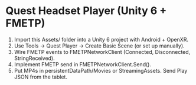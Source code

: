
# Quest Headset Player (Unity 6 + FMETP)

1) Import this Assets/ folder into a Unity 6 project with Android + OpenXR.
2) Use Tools → Quest Player → Create Basic Scene (or set up manually).
3) Wire FMETP events to FMETPNetworkClient (Connected, Disconnected, StringReceived).
4) Implement FMETP send in FMETPNetworkClient.Send().
5) Put MP4s in persistentDataPath/Movies or StreamingAssets. Send Play JSON from the tablet.
